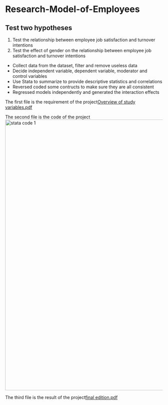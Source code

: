 # Research-Model-of-Employees
## Test two hypotheses 

1. Test the relationship between employee job satisfaction and turnover intentions
2. Test the effect of gender on the relationship between employee job satisfaction and turnover intentions


- Collect data from the dataset, filter and remove useless data
- Decide independent variable, dependent variable, moderator and control variables
- Use Stata to summarize to provide descriptive statistics and correlations
- Reversed coded some contructs to make sure they are all consistent
- Regressed models independently and generated the interaction effects 

The first file is the requirement of the project[Overview of study variables.pdf](https://github.com/rrxu216/Research-Model-of-Employees/files/7720514/Overview.of.study.variables.pdf)

The second file is the code of the project<img width="863" alt="stata code 1" src="https://user-images.githubusercontent.com/96134216/146213277-64bf318f-0125-4eb6-b899-d1a596cbe7a9.png">


The third file is the result of the project[final edition.pdf](https://github.com/rrxu216/Research-Model-of-Employees/files/7720538/final.edition.pdf)
